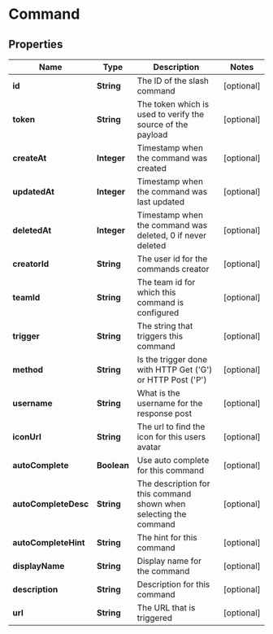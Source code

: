 
# Command

## Properties
Name | Type | Description | Notes
------------ | ------------- | ------------- | -------------
**id** | **String** | The ID of the slash command |  [optional]
**token** | **String** | The token which is used to verify the source of the payload |  [optional]
**createAt** | **Integer** | Timestamp when the command was created |  [optional]
**updatedAt** | **Integer** | Timestamp when the command was last updated |  [optional]
**deletedAt** | **Integer** | Timestamp when the command was deleted, 0 if never deleted |  [optional]
**creatorId** | **String** | The user id for the commands creator |  [optional]
**teamId** | **String** | The team id for which this command is configured |  [optional]
**trigger** | **String** | The string that triggers this command |  [optional]
**method** | **String** | Is the trigger done with HTTP Get (&#39;G&#39;) or HTTP Post (&#39;P&#39;) |  [optional]
**username** | **String** | What is the username for the response post |  [optional]
**iconUrl** | **String** | The url to find the icon for this users avatar |  [optional]
**autoComplete** | **Boolean** | Use auto complete for this command |  [optional]
**autoCompleteDesc** | **String** | The description for this command shown when selecting the command |  [optional]
**autoCompleteHint** | **String** | The hint for this command |  [optional]
**displayName** | **String** | Display name for the command |  [optional]
**description** | **String** | Description for this command |  [optional]
**url** | **String** | The URL that is triggered |  [optional]



